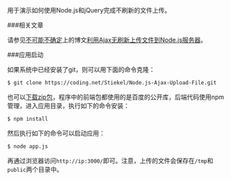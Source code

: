 用于演示如何使用Node.js和jQuery完成不刷新的文件上传。

###相关文章

请参见[不可能不确定](http://chensd.com/)上的博文[利用Ajax无刷新上传文件到Node.js服务器](http://chensd.com/2015-01/Node-js-Ajax-Upload-File.html)。

###应用启动

如果系统中已经安装了git，则可以用下面的命令克隆：

```sh
$ git clone https://coding.net/Stiekel/Node.js-Ajax-Upload-File.git
```

也可以[下载zip包](https://coding.net/u/Stiekel/p/Node.js-Ajax-Upload-File/git/archive/master)，程序中的前端包都使用的是百度的公开库，后端代码使用npm管理，进入应用目录，执行如下的命令安装：

```sh
$ npm install
```

然后执行如下的命令可以启动应用：

```sh
$ node app.js
```

再通过浏览器访问`http://ip:3000/`即可。注意，上传的文件会保存在`/tmp`和`public`两个目录中。